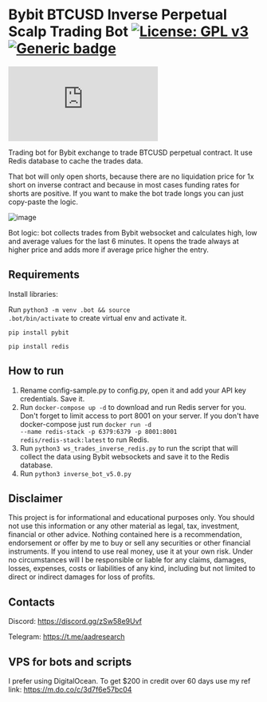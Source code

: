 # Bybit BTCUSD Inverse Perpetual Scalp Trading Bot <a href="https://github.com/ryu878/bybit_scalp_bot/blob/main/LICENSE.MD">[![License: GPL v3](https://img.shields.io/badge/License-GPLv3-blue.svg)](https://aadresearch.xyz) [![Generic badge](https://img.shields.io/badge/Python-3.8+-<COLOR>.svg)](https://aadresearch.xyz) 
  
[![Latest release](https://badgen.net/github/release/Naereen/Strapdown.js)](https://aadresearch.xyz)


Trading bot for Bybit exchange to trade BTCUSD perpetual contract. It use Redis database to cache the trades data.

That bot will only open shorts, because there are no liquidation price for 1x short on inverse contract and because in most cases funding rates for shorts are positive. If you want to make the bot trade longs you can just copy-paste the logic.

![image](https://user-images.githubusercontent.com/81808867/217010448-9f05188e-284c-4307-ac92-a2627f39dbc5.png)
  
Bot logic: bot collects trades from Bybit websocket and calculates high, low and average values for the last 6 minutes. It opens the trade always at higher price and adds more if average price higher the entry.
  

## Requirements

Install libraries:
  
Run <code>python3 -m venv .bot && source .bot/bin/activate</code> to create virtual env and activate it.  
  
<code>pip install pybit</code>

<code>pip install redis</code>



## How to run

1. Rename config-sample.py to config.py, open it and add your API key credentials. Save it.
2. Run
<code>docker-compose up -d</code> to download and run Redis server for you. Don't forget to limit access to port 8001 on your server. If you don't have docker-compose just run <code>docker run -d --name redis-stack -p 6379:6379 -p 8001:8001 redis/redis-stack:latest</code> to run Redis.
3. Run
<code>python3 ws_trades_inverse_redis.py</code> to run the script that will collect the data using Bybit websockets and save it to the Redis database. 
4. Run
<code>python3 inverse_bot_v5.0.py</code>


## Disclaimer

This project is for informational and educational purposes only. You should not use this information or any other material as legal, tax, investment, financial or other advice. Nothing contained here is a recommendation, endorsement or offer by me to buy or sell any securities or other financial instruments. If you intend to use real money, use it at your own risk. Under no circumstances will I be responsible or liable for any claims, damages, losses, expenses, costs or liabilities of any kind, including but not limited to direct or indirect damages for loss of profits.


## Contacts
Discord: https://discord.gg/zSw58e9Uvf

Telegram: https://t.me/aadresearch

## VPS for bots and scripts
I prefer using DigitalOcean. 
To get $200 in credit over 60 days use my ref link: https://m.do.co/c/3d7f6e57bc04

